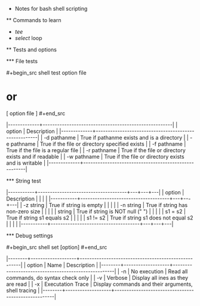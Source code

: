 * Notes for bash shell scripting

** Commands to learn
- *tee*
- *select* loop

** Tests and options

*** File tests

#+begin_src shell
test option file
# or
[ option file ]
#+end_src

|-------------+------------------------------------------------------|
| option      | Description                                          |
|-------------+------------------------------------------------------|
| -d pathanme | True if pathanme exists and is a directory           |
| -e pathname | True if the file or directory specified exists       |
| -f pathname | True if the file is a regular file                   |
| -r pathname | True if the file or directory exists and if readable |
| -w pathname | True if the file or directory exists and is writable |
|-------------+------------------------------------------------------|

*** String test

|-----------+-------------------------------------+---+---+---|
| option    | Description                         |   |   |   |
|-----------+-------------------------------------+---+---+---|
| -z string | True if string is empty             |   |   |   |
| -n string | True if string has non-zero size    |   |   |   |
| string    | True if string is NOT null (" ")    |   |   |   |
| s1 = s2   | True if string s1 equals s2         |   |   |   |
| s1 != s2  | True if string s1 does not equal s2 |   |   |   |
|-----------+-------------------------------------+---+---+---|


*** Debug settings

#+begin_src shell
set [option]
#+end_src

|--------+-------------------+-----------------------------------------------------|
| option | Name              | Description                                         |
|--------+-------------------+-----------------------------------------------------|
| -n     | No execution      | Read all commands, do syntax check only             |
| -v     | Verbose           | Display all ines as they are read                   |
| -x     | Executation Trace | Display commands and their arguments, shell tracing |
|--------+-------------------+-----------------------------------------------------|

